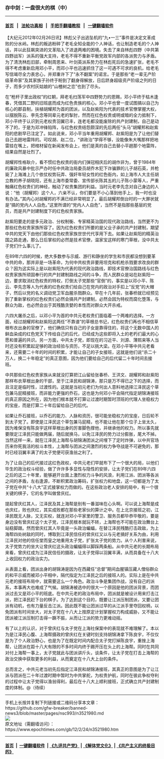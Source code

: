 ### 存中剑：一盘很大的棋（中）
------------------------

#### [首页](https://github.com/gfw-breaker/banned-news3/blob/master/README.md) &nbsp;&nbsp;|&nbsp;&nbsp; [法轮功真相](https://github.com/begood0513/basic/blob/master/README.md)  &nbsp;&nbsp;|&nbsp;&nbsp; [手把手翻墙教程](https://github.com/gfw-breaker/guides/wiki)  &nbsp;&nbsp;|&nbsp;&nbsp; [一键翻墙软件](https://github.com/gfw-breaker/nogfw/blob/master/README.md)  



<div><p>
 【大纪元2012年02月26日讯】林彪父子出逃坠机的“九•一三”事件是决定文革成败的分水岭。林彪的叛逃粉碎了老毛全知全能的个人神话，也让制造老毛的个人神话，并以此狂飙突进的文革陷入了进退两难的困境。失去了来自林彪四野（中共第四野战军）派系的强大支持，老毛不得不重新平衡党政军内部的各派势力与矛盾。为了清洗林彪旧部，牵制周恩来、叶剑英派系势力在林彪死后的急速扩张，老毛不得不考虑重新启用邓小平，而邓小平也迅速抓住了这一可遇不可求的良机，给老毛写信竭尽全力表忠心，并郑重许下了“永不翻案”的诺言。于是那些“老一辈无产阶级革命家”及其家族子孙终于盼到了翻身得解放，日后跻身超级资产阶级之列的日子，而多少农村灰姑娘的“山楂树之恋”也到了尽头。
</p>
<p>
 在“枪杆子里出政权”的红朝，拜老毛扫荡军中四野势力的恩赐，邓小平终于枯木逢春，凭借其二野的旧班底而成为红色贵族的核心。邓小平也曾一度试图搞以自己为核心的郡县制，扶植胡耀邦为首的团派，以及赵紫阳为代表的技术官僚掌握大权，以摆脱陈云、李先念等同辈元老的掣肘，然而在红色权贵或明或暗的全力抵制下，邓小平终于认识到元老权贵羽翼已丰，连老毛都没能废除的共产封建制，自己是动不了的，于是为邓冲锋陷阵，与红色权贵结怨颇深的先后两任“头马”胡耀邦和赵紫阳的悲剧早已注定了。如此说来，邓小平当年重用胡耀邦、赵紫阳是为了让他们替自己去趟地雷阵的。可叹胡、赵二位，“讲政治”学得不够，没能像朱大嘴那样把地雷挂在嘴上，把棺材留在新闻发布会上，他们是真的自己去替小平趟那个地雷阵，结果自然是壮烈了。
</p>
<p>
 胡耀邦性格耿介，看不惯红色权贵的衙内们弹冠相庆后的胡作非为，曾于1984年的廉政风暴中批示严办时任中共政治局委员胡乔木犯下诈骗罪的儿子胡石英，并枪毙了上海滩上几个依仗权势玩弄、强奸年轻女性的红色衙内，如上海市人大主任胡立教的养子胡晓阳，还有上海市委常委、宣传部长陈其五的儿子陈小蒙等人，严重触痛红色权贵们的神经，触动了权贵集团的利益。当时元老李先念对自己身边的人说：“他（胡耀邦）这个人，六亲不认，你们要是不小心落到他手上，我一时也没有办法。”其内心对胡耀邦的不满已经非常明显了。最后胡耀邦倒台时的一大罪状就是“搞的党内人人自危。”这里所谓的“党内人人自危”，当然不是指那些基层的党员，而是共产封建制度下的红色权贵家族。
</p>
<p>
 赵紫阳要走的是多元政治、分权制衡、专家精英治国的现代政治路线，当然更不为那些红色权贵家族所容了。因为红色权贵们所要的是父业子承的共产封建制，期望中共的党天下由他们那些红色权贵家族世世代代享用下去。如果让赵紫阳的精英治国之路走通，那么日后掌权的必然是技术官僚，温家宝这样的寒门草根，没中共太子党们什么事儿了。
</p>
<p>
 在89年六四的时候，绝大多数参与示威、游行和静坐的学生和市民都没想到要革中共的命，那并非是一场革命，为何中共权贵非要用坦克和机枪杀戮要求改良的群众？因为这实际上是以赵紫阳为代表的现代政治路线，即技术官僚治国路线与红色权贵家族所顽固奉行的共产封建制路线之间的斗争，而人民群众是站在赵紫阳一边，要求取消红色权贵的特权，打倒太子党那些“官倒”的，事实是以邓小平、陈云、李先念等人为代表的红色权贵们给自己在党内的政治对手扣上“反党”的大帽子，然后以党的名义调动党卫军血腥杀戮群众。早在十几年前，张春桥就已经预见到了重新掌权的红色权贵们必然会搞共产封建制，必然会因为特权而腐化堕落，与群众为敌，也必然会出于其残酷贪婪的本性而对群众大开杀戒。
</p>
<p>
 六四大屠杀之后，以邓小平为首的中共元老权贵们面临着一个两难的选择。一方面，经过胡耀邦和赵紫阳这两任“不靠谱”的草根总书记，红色权贵们再也不相信草根布衣出身的官僚了，他们确信只有自己的子女是靠得住的，将这个无数中国人的鲜血染成的红色党天下传给自己的后代，已经成为这些即将入土的老朽们最大的心愿和普遍的共识。另一方面，中共太子党，即现在的习近平、刘源、薄熙来等人当时还没有积累起足够的政治经验与资历，不足以挑大梁。在邓小平等中共元老看来，还需要二十年的时间的积累，才能让自己的子女接班，这就是他们说“杀二十万人，换二十年稳定”的真正意图，因为他们要给自己的后代留二十年时间去接班。
</p>
<p>
 中共那些红色权贵家族从来就没打算把江山留给张春桥、王洪文、胡耀邦和赵紫阳那样布衣草根出身的干部，至于江泽民和胡锦涛，那只是万不得已之下的选择，而且注定是临时性，过渡性的。这就是当初元老们为何出人意料地选择江泽民这个草包兼马屁精接班，而非能力更强的乔石，这也是为何邓小平会隔代指定胡锦涛接班的真正原因之所在，因为他们根本就不打算让过渡时期暂时顶班的代理人坐稳权力的宝座，而是打算二十年后留给自己的后代。
</p>
<p>
 如果让乔石接班，以乔石的能力、人脉和资历，很可能坐稳权力的宝座，日后轮不到太子党了。即使是江泽民这个草包兼马屁精，也不能让他在那个位子上坐太久，因为难保没有陈良宇这样草根出身的厉害脚色撑他，并继承他的权力。所以事先就要限定江泽民只能做两届，随后就换马，以免江泽民的势力过分膨胀，尾大不掉。当然这样一来，就在江泽民上海帮与胡锦涛团派之间埋下了定时炸弹，以中共官场历来你死我活的权斗本性，上海帮与团派之间激烈的权力争夺战是不可避免的，那时已经羽翼丰满了的太子党便可获渔翁之利了。
</p>
<p>
 为了让自己的后代接过这红色政权，中共元老们早就布下了一个很大的局，以他们毕生的政治权斗经验，做了许许多多显性与隐性的安排，让太子党们在89年六四之后的这二十年里，能够避开台面上激烈权力斗争的风浪，利用江派、团派等各派之间的矛盾，左右逢源，不断积累政治筹码，扩张权力和地盘，这一切都是为了太子党在中共“十八大”正式接掌权力而做的。在这些政治老人安排的局中，有一个很关键的棋子，它的名字叫做曾庆红。
</p>
<p>
 提起曾庆红其人，江泽民及其上海帮是别有一番滋味在心头啊。可以说上海帮是成也庆红，败也庆红，其实成败都在那些老家伙的算计之中。在上北京接班之初，江泽民既无人脉，又无实权，就连对邓小平家里的警卫、服务员都毕恭毕敬的，要是身边没有曾庆红这个太子党，江泽民根本就玩不转，上海帮也不可能在政治舞台上站稳脚跟。然而曾庆红其人毕竟是一头政治蝙蝠，在替江泽民残酷打击政敌，为上海帮四处树敌的同时，博取到江泽民信任的曾庆红又以与元老搞好关系为由，利用江泽民对他的信任堂而皇之地重用太子党，扩张太子党的势力。从个人利害来说，太子党势力的坐大让曾庆红这头政治蝙蝠得以脚踩两条船。从中共元老的长期布局来看，曾庆红成为江泽民信任的摄政，让太子党得以羽翼丰满，从而具备在十八大上收回权力的政治实力。
</p>
<p>
 从表面上看，团派出身的胡锦涛是因为在西藏任“总督”期间血腥镇压藏人僧俗群众的和平示威而被邓小平相中，隔代指定为江泽民之后的接班人的。实际上是在中共元老的接班布局中，就需要这么一个角色。政治斗争是集团作战，没有自己的派系，本事再大也难成了气候。胡锦涛被选中的很大一个原因是他的团派背景，而团派过去又是邓小平的班底。在中共元老的政治布局中，团派就是被设计用来打击江派，把江泽民赶下台的棋子。为了达到这个目的，既要让江派压制团派，又要让团派有动机，也有力量反击江派。因此既不能让团派过早的从江派手里夺回权柄，以免团派有时间坐大，对太子党在十八大上按原定计划掌握权力构成威胁，又不能让团派被江派压制打击得一蹶不振，从而让江派的势力更难动摇。
</p>
<p>
 有了以上的认识，对于曾庆红与太子党在上海社保案中的表现就不难理解了。本以为是江泽民心腹、上海帮摄政的曾庆红在关键时刻支持胡锦涛拿下陈良宇，不仅仅是为了个人政治野心，也是为了在既定时间内配合太子党打掉陈良宇，重挫上海帮，让团派在距十八大有限的不多时间内终于踢开压在头上的上海帮。同时在共同对付上海帮一事上，太子党就此与团派讲斤头，谈条件，让太子党在打击上海帮的政治交换中获取更多的利益，从而奠定在十八大上台的条件。
</p>
<p>
 总而言之，中共元老当初先后指定江泽民和胡锦涛接班，其真正的意图是为了让江派与团派在二十年过渡时期中暂时为中共掌舵，为权贵护航，同时在彼此争权夺利的过程中让太子党得以渔翁得利，最后在十八大上顺利接班，正式确立共产封建制度的体制。@（待续）
</p>
</div>
<hr/>
手机上长按并复制下列链接或二维码分享本文章：<br/>
https://github.com/gfw-breaker/banned-news3/blob/master/pages/nsc993/n3521980.md <br/>
<a href='https://github.com/gfw-breaker/banned-news3/blob/master/pages/nsc993/n3521980.md'><img src='https://github.com/gfw-breaker/banned-news3/blob/master/pages/nsc993/n3521980.md.png'/></a> <br/>
原文地址（需翻墙访问）：https://www.epochtimes.com/gb/12/2/24/n3521980.htm


------------------------
#### [首页](https://github.com/gfw-breaker/banned-news3/blob/master/README.md) &nbsp;|&nbsp; [一键翻墙软件](https://github.com/gfw-breaker/nogfw/blob/master/README.md) &nbsp;| [《九评共产党》](https://github.com/gfw-breaker/9ping.md/blob/master/README.md#九评之一评共产党是什么) | [《解体党文化》](https://github.com/gfw-breaker/jtdwh.md/blob/master/README.md) | [《共产主义的终极目的》](https://github.com/gfw-breaker/gczydzjmd.md/blob/master/README.md)


<img src='http://gfw-breaker.win/banned-news3/pages/nsc993/n3521980.md' width='0px' height='0px'/>